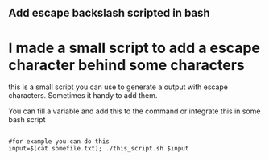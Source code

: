 ## Add escape backslash scripted in bash
# I made a small script to add a escape character behind some characters

this is a small script you can use to generate a output with escape characters. 
Sometimes it handy to add them. 


You can fill a variable and add this to the command or integrate this in some bash script

```shell

#for example you can do this
input=$(cat somefile.txt); ./this_script.sh $input

```
